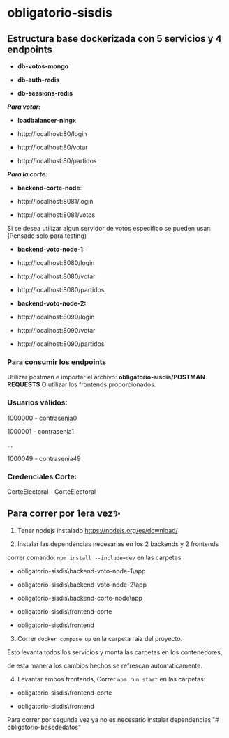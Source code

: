 # obligatorio-sisdis

  

## **Estructura base dockerizada con 5 servicios y 4 endpoints**

- **db-votos-mongo**

- **db-auth-redis**

- **db-sessions-redis**

***Para votar:***

- **loadbalancer-ningx**

- http://localhost:80/login

- http://localhost:80/votar

- http://localhost:80/partidos

***Para la corte:***
- **backend-corte-node**:

- http://localhost:8081/login

- http://localhost:8081/votos

Si se desea utilizar algun servidor de votos especifico se pueden usar:
(Pensado solo para testing)
- **backend-voto-node-1:**

- http://localhost:8080/login 

- http://localhost:8080/votar

- http://localhost:8080/partidos

- **backend-voto-node-2:**

- http://localhost:8090/login

- http://localhost:8090/votar

- http://localhost:8090/partidos



  

### Para consumir los endpoints

Utilizar postman e importar el archivo: **obligatorio-sisdis/POSTMAN REQUESTS**
O utilizar los frontends proporcionados.

  

### Usuarios válidos:

1000000 - contrasenia0

1000001 - contrasenia1

...

1000049 - contrasenia49

### Credenciales Corte:

CorteElectoral - CorteElectoral

  
  
  

## Para correr por 1era vez✨

  

1) Tener nodejs instalado https://nodejs.org/es/download/

  

2) Instalar las dependencias necesarias en los 2 backends y 2 frontends

correr comando: `npm install --include=dev` en las carpetas

- obligatorio-sisdis\backend-voto-node-1\app

- obligatorio-sisdis\backend-voto-node-2\app

- obligatorio-sisdis\backend-corte-node\app

- obligatorio-sisdis\frontend-corte

- obligatorio-sisdis\frontend

  
  

3) Correr `docker compose up` en la carpeta raiz del proyecto.

Esto levanta todos los servicios y monta las carpetas en los contenedores,

de esta manera los cambios hechos se refrescan automaticamente.



4) Levantar ambos frontends, Correr `npm run start` en las carpetas:

- obligatorio-sisdis\frontend-corte

- obligatorio-sisdis\frontend

  
  

Para correr por segunda vez ya no es necesario instalar dependencias."# obligatorio-basededatos" 
